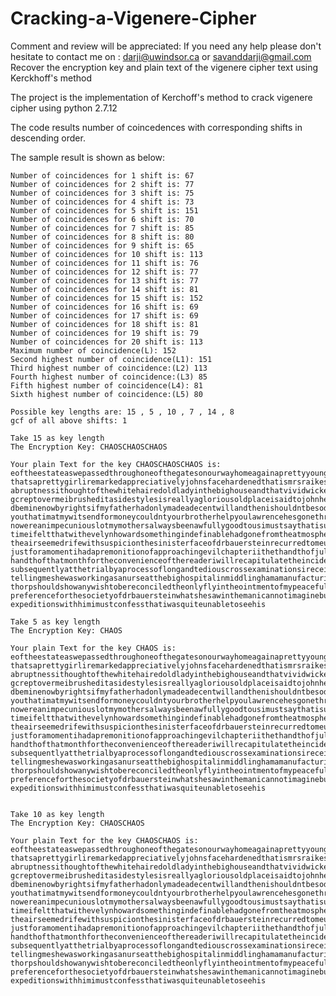 # Cracking-a-Vigenere-Cipher
Comment and review will be appreciated: If you need any help please don't hesitate to contact me on : darji@uwindsor.ca or                                                                                                                     savanddarji@gmail.com
Recover the encryption key and plain text of the vigenere cipher text using Kerckhoff's method

The project is the implementation of Kerchoff's method to crack vigenere cipher using python 2.7.12

The code results number of coincedences with corresponding shifts in descending order.

The sample result is shown as below:

    Number of coincidences for 1 shift is: 67
    Number of coincidences for 2 shift is: 77
    Number of coincidences for 3 shift is: 75
    Number of coincidences for 4 shift is: 73
    Number of coincidences for 5 shift is: 151
    Number of coincidences for 6 shift is: 70
    Number of coincidences for 7 shift is: 85
    Number of coincidences for 8 shift is: 80
    Number of coincidences for 9 shift is: 65
    Number of coincidences for 10 shift is: 113
    Number of coincidences for 11 shift is: 76
    Number of coincidences for 12 shift is: 77
    Number of coincidences for 13 shift is: 77
    Number of coincidences for 14 shift is: 81
    Number of coincidences for 15 shift is: 152
    Number of coincidences for 16 shift is: 69
    Number of coincidences for 17 shift is: 69
    Number of coincidences for 18 shift is: 81
    Number of coincidences for 19 shift is: 79
    Number of coincidences for 20 shift is: 113
    Maximum number of coincidence(L): 152
    Second highest number of coincidence(L1): 151
    Third highest number of coincidence:(L2) 113
    Fourth highest number of coincidence:(L3) 85
    Fifth highest number of coincidence(L4): 81
    Sixth highest number of coincidence:(L5) 80

    Possible key lengths are: 15 , 5 , 10 , 7 , 14 , 8
    gcf of all above shifts: 1

    Take 15 as key length
    The Encryption Key: CHAOSCHAOSCHAOS

    Your plain Text for the key CHAOSCHAOSCHAOS is:
    eoftheestateaswepassedthroughoneofthegatesonourwayhomeagainaprettyyoungwomanofgipsytypecomingintheoppositedirectionbowedandsmiled
    thatsaprettygirliremarkedappreciativelyjohnsfacehardenedthatismrsraikestheonethatmisshowardexactlysaidjohnwithratherunnecessary
    abruptnessithoughtofthewhitehairedoldladyinthebighouseandthatvividwickedlittlefacethathadjustsmiledintooursandavaguechillofforebodin
    gcreptovermeibrusheditasidestylesisreallyagloriousoldplaceisaidtojohnhenoddedrathergloomilyyesitsafinepropertyitllbeminesomedayshoul
    dbeminenowbyrightsifmyfatherhadonlymadeadecentwillandthenishouldntbesodamnedhardupasiamnowhardupareyoumydearhastingsidontmindtelling
    youthatimatmywitsendformoneycouldntyourbrotherhelpyoulawrencehesgonethrougheverypennyheeverhadpublishingrottenversesinfancybindings
    nowereanimpecuniouslotmymothersalwaysbeenawfullygoodtousimustsaythatisuptonowsincehermarriageofcoursehebrokeofffrowningforthefirst
    timeifeltthatwithevelynhowardsomethingindefinablehadgonefromtheatmosphereherpresencehadspeltsecuritynowthatsecuritywasremovedand
    theairseemedrifewithsuspicionthesinisterfaceofdrbauersteinrecurredtomeunpleasantlyavaguesuspicionofeveryoneandeverythingfilledmymind
    justforamomentihadapremonitionofapproachingevilchapteriithethandthofjulyihadarrivedatstylesonthethofjulyicomenowtotheeventsofthet
    handthofthatmonthfortheconvenienceofthereaderiwillrecapitulatetheincidentsofthosedaysinasexactamanneraspossibletheywereelicited
    subsequentlyatthetrialbyaprocessoflongandtediouscrossexaminationsireceivedaletterfromevelynhowardacoupleofdaysafterherdeparture
    tellingmeshewasworkingasanurseatthebighospitalinmiddlinghamamanufacturingtownsomefifteenmilesawayandbeggingmetoletherknowifmrsingle
    thorpshouldshowanywishtobereconciledtheonlyflyintheointmentofmypeacefuldayswasmrscavendishsextraordinaryandformypartunaccountable
    preferenceforthesocietyofdrbauersteinwhatshesawinthemanicannotimaginebutshewasalwaysaskinghimuptothehouseandoftenwentoffforlong
    expeditionswithhimimustconfessthatiwasquiteunabletoseehis

    Take 5 as key length
    The Encryption Key: CHAOS

    Your plain Text for the key CHAOS is:
    eoftheestateaswepassedthroughoneofthegatesonourwayhomeagainaprettyyoungwomanofgipsytypecomingintheoppositedirectionbowedandsmiled
    thatsaprettygirliremarkedappreciativelyjohnsfacehardenedthatismrsraikestheonethatmisshowardexactlysaidjohnwithratherunnecessary
    abruptnessithoughtofthewhitehairedoldladyinthebighouseandthatvividwickedlittlefacethathadjustsmiledintooursandavaguechillofforebodin
    gcreptovermeibrusheditasidestylesisreallyagloriousoldplaceisaidtojohnhenoddedrathergloomilyyesitsafinepropertyitllbeminesomedayshoul
    dbeminenowbyrightsifmyfatherhadonlymadeadecentwillandthenishouldntbesodamnedhardupasiamnowhardupareyoumydearhastingsidontmindtelling
    youthatimatmywitsendformoneycouldntyourbrotherhelpyoulawrencehesgonethrougheverypennyheeverhadpublishingrottenversesinfancybindings
    nowereanimpecuniouslotmymothersalwaysbeenawfullygoodtousimustsaythatisuptonowsincehermarriageofcoursehebrokeofffrowningforthefirst
    timeifeltthatwithevelynhowardsomethingindefinablehadgonefromtheatmosphereherpresencehadspeltsecuritynowthatsecuritywasremovedand
    theairseemedrifewithsuspicionthesinisterfaceofdrbauersteinrecurredtomeunpleasantlyavaguesuspicionofeveryoneandeverythingfilledmymind
    justforamomentihadapremonitionofapproachingevilchapteriithethandthofjulyihadarrivedatstylesonthethofjulyicomenowtotheeventsofthet
    handthofthatmonthfortheconvenienceofthereaderiwillrecapitulatetheincidentsofthosedaysinasexactamanneraspossibletheywereelicited
    subsequentlyatthetrialbyaprocessoflongandtediouscrossexaminationsireceivedaletterfromevelynhowardacoupleofdaysafterherdeparture
    tellingmeshewasworkingasanurseatthebighospitalinmiddlinghamamanufacturingtownsomefifteenmilesawayandbeggingmetoletherknowifmrsingle
    thorpshouldshowanywishtobereconciledtheonlyflyintheointmentofmypeacefuldayswasmrscavendishsextraordinaryandformypartunaccountable
    preferenceforthesocietyofdrbauersteinwhatshesawinthemanicannotimaginebutshewasalwaysaskinghimuptothehouseandoftenwentoffforlong
    expeditionswithhimimustconfessthatiwasquiteunabletoseehis


    Take 10 as key length
    The Encryption Key: CHAOSCHAOS

    Your plain Text for the key CHAOSCHAOS is:
    eoftheestateaswepassedthroughoneofthegatesonourwayhomeagainaprettyyoungwomanofgipsytypecomingintheoppositedirectionbowedandsmiled
    thatsaprettygirliremarkedappreciativelyjohnsfacehardenedthatismrsraikestheonethatmisshowardexactlysaidjohnwithratherunnecessary
    abruptnessithoughtofthewhitehairedoldladyinthebighouseandthatvividwickedlittlefacethathadjustsmiledintooursandavaguechillofforebodin
    gcreptovermeibrusheditasidestylesisreallyagloriousoldplaceisaidtojohnhenoddedrathergloomilyyesitsafinepropertyitllbeminesomedayshoul
    dbeminenowbyrightsifmyfatherhadonlymadeadecentwillandthenishouldntbesodamnedhardupasiamnowhardupareyoumydearhastingsidontmindtelling
    youthatimatmywitsendformoneycouldntyourbrotherhelpyoulawrencehesgonethrougheverypennyheeverhadpublishingrottenversesinfancybindings
    nowereanimpecuniouslotmymothersalwaysbeenawfullygoodtousimustsaythatisuptonowsincehermarriageofcoursehebrokeofffrowningforthefirst
    timeifeltthatwithevelynhowardsomethingindefinablehadgonefromtheatmosphereherpresencehadspeltsecuritynowthatsecuritywasremovedand
    theairseemedrifewithsuspicionthesinisterfaceofdrbauersteinrecurredtomeunpleasantlyavaguesuspicionofeveryoneandeverythingfilledmymind
    justforamomentihadapremonitionofapproachingevilchapteriithethandthofjulyihadarrivedatstylesonthethofjulyicomenowtotheeventsofthet
    handthofthatmonthfortheconvenienceofthereaderiwillrecapitulatetheincidentsofthosedaysinasexactamanneraspossibletheywereelicited
    subsequentlyatthetrialbyaprocessoflongandtediouscrossexaminationsireceivedaletterfromevelynhowardacoupleofdaysafterherdeparture
    tellingmeshewasworkingasanurseatthebighospitalinmiddlinghamamanufacturingtownsomefifteenmilesawayandbeggingmetoletherknowifmrsingle
    thorpshouldshowanywishtobereconciledtheonlyflyintheointmentofmypeacefuldayswasmrscavendishsextraordinaryandformypartunaccountable
    preferenceforthesocietyofdrbauersteinwhatshesawinthemanicannotimaginebutshewasalwaysaskinghimuptothehouseandoftenwentoffforlong
    expeditionswithhimimustconfessthatiwasquiteunabletoseehis
